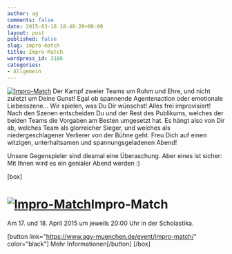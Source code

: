 ```yaml
---
author: ag
comments: false
date: 2015-03-16 18:48:28+00:00
layout: post
published: false
slug: impro-match
title: Impro-Match
wordpress_id: 3186
categories:
- Allgemein
---
```


[![Impro-Match](https://www.agv-muenchen.de/wp-content/uploads/2015/03/Improtheater-Impromatch-SS15.jpg)](https://www.agv-muenchen.de/event/impro-match/)
Der Kampf zweier Teams um Ruhm und Ehre, und nicht zuletzt um Deine Gunst! Egal ob spannende Agentenaction oder emotionale Liebesszene... Wir spielen, was Du Dir wünschst! Alles frei improvisiert! Nach den Szenen entscheiden Du und der Rest des Publikums, welches der beiden Teams die Vorgaben am Besten umgesetzt hat. Es hängt also von Dir ab, welches Team als glorreicher Sieger, und welches als niedergeschlagener Verlierer von der Bühne geht. Freu Dich auf einen witzigen, unterhaltsamen und spannungsgeladenen Abend!

Unsere Gegenspieler sind diesmal eine Überaschung. Aber eines ist sicher: Mit Ihnen wird es ein genialer Abend werden :)

[box]

# [![Impro-Match](https://www.agv-muenchen.de/wp-content/uploads/2015/03/Improtheater-Impromatch-SS15.jpg)](https://www.agv-muenchen.de/event/impro-match/)Impro-Match

Am 17. und 18. April 2015 um jeweils 20:00 Uhr in der Scholastika.

[button link="https://www.agv-muenchen.de/event/impro-match/" color="black"] Mehr Informationen[/button]
[/box]
